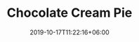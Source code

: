 ---
title: "Chocolate Cream Pie"
date: 2019-10-17T11:22:16+06:00
draft: false

# meta description
description : "Available all year"

# type must be "products"
type: "cream"

# product Images
# first image will be shown in the product page
images:
  - image: "images/cream-pies/chocolate.jpg"
---
